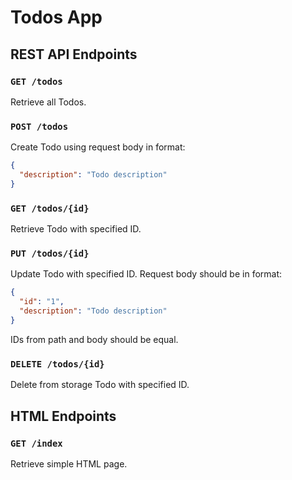 # Todos App

## REST API Endpoints

### `GET /todos`

Retrieve all Todos.

### `POST /todos`

Create Todo using request body in format:

```json
{
  "description": "Todo description"
}
```

### `GET /todos/{id}`

Retrieve Todo with specified ID.

### `PUT /todos/{id}`

Update Todo with specified ID. Request body should be in format:

```json
{
  "id": "1",
  "description": "Todo description"
}
```

IDs from path and body should be equal.

### `DELETE /todos/{id}`

Delete from storage Todo with specified ID.

## HTML Endpoints

### `GET /index`

Retrieve simple HTML page.
